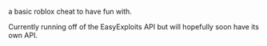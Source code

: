 a basic roblox cheat to have fun with.

Currently running off of the EasyExploits API but will hopefully soon have its own API.
